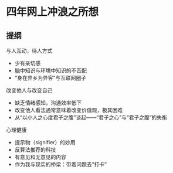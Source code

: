 # 四年网上冲浪之所想

## 提纲

与人互动，待人方式

- 少有亲切感
- 脑中知识与环境中知识的不匹配
- “身在异乡为异客”与互联网圈子

改变他人与改变自己

- 缺乏情绪感知，沟通效率低下
- 改变他人看法通常意味着改变价值观，极其困难
- 从“以小人之心度君子之腹”谈起——“君子之心”与“君子之腹”的失衡

心理健康

- 提示物（signifier）的妙用
- 反算法推荐的科技
- 有意见和无意见的内容
- 作为我与现实的桥梁：带着问题去“打卡”

